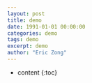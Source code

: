 ```yaml
---
layout: post
title: demo
date: 1991-01-01 00:00:00
categories: demo
tags: demo
excerpt: demo
author: "Eric Zong"
---
```


* content
{:toc}
